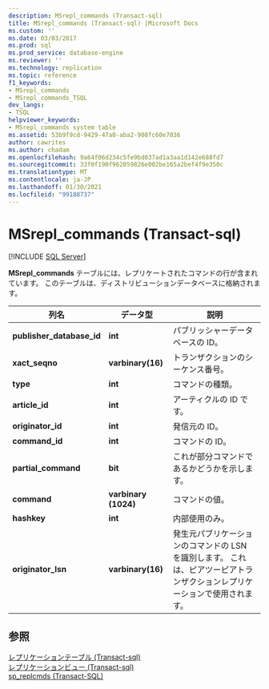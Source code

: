 ```yaml
---
description: MSrepl_commands (Transact-sql)
title: MSrepl_commands (Transact-sql) |Microsoft Docs
ms.custom: ''
ms.date: 03/03/2017
ms.prod: sql
ms.prod_service: database-engine
ms.reviewer: ''
ms.technology: replication
ms.topic: reference
f1_keywords:
- MSrepl_commands
- MSrepl_commands_TSQL
dev_langs:
- TSQL
helpviewer_keywords:
- MSrepl_commands system table
ms.assetid: 53b9f9cd-9429-47a0-aba2-908fc60e7036
author: cawrites
ms.author: chadam
ms.openlocfilehash: 9a64f06d234c5fe9bd037ad1a3aa1d142e688fd7
ms.sourcegitcommit: 33f0f190f962059826e002be165a2bef4f9e350c
ms.translationtype: MT
ms.contentlocale: ja-JP
ms.lasthandoff: 01/30/2021
ms.locfileid: "99188737"
---
```

# <a name="msrepl_commands-transact-sql"></a>MSrepl_commands (Transact-sql)
[!INCLUDE [SQL Server](../../includes/applies-to-version/sqlserver.md)]

  **MSrepl_commands** テーブルには、レプリケートされたコマンドの行が含まれています。 このテーブルは、ディストリビューションデータベースに格納されます。  
  
|列名|データ型|説明|  
|-----------------|---------------|-----------------|  
|**publisher_database_id**|**int**|パブリッシャーデータベースの ID。|  
|**xact_seqno**|**varbinary(16)**|トランザクションのシーケンス番号。|  
|**type**|**int**|コマンドの種類。|  
|**article_id**|**int**|アーティクルの ID です。|  
|**originator_id**|**int**|発信元の ID。|  
|**command_id**|**int**|コマンドの ID。|  
|**partial_command**|**bit**|これが部分コマンドであるかどうかを示します。|  
|**command**|**varbinary (1024)**|コマンドの値。|  
|**hashkey**|**int**|内部使用のみ。|  
|**originator_lsn**|**varbinary(16)**|発生元パブリケーションのコマンドの LSN を識別します。 これは、ピアツーピアトランザクションレプリケーションで使用されます。|  
  
## <a name="see-also"></a>参照  
 [レプリケーションテーブル &#40;Transact-sql&#41;](../../relational-databases/system-tables/replication-tables-transact-sql.md)   
 [レプリケーションビュー &#40;Transact-sql&#41;](../../relational-databases/system-views/replication-views-transact-sql.md)   
 [sp_replcmds &#40;Transact-SQL&#41;](../../relational-databases/system-stored-procedures/sp-replcmds-transact-sql.md)  
  
  
